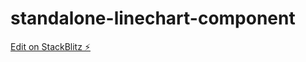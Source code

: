 # standalone-linechart-component

[Edit on StackBlitz ⚡️](https://stackblitz.com/edit/angular14-standaone-components-highcharts-ueukcm)